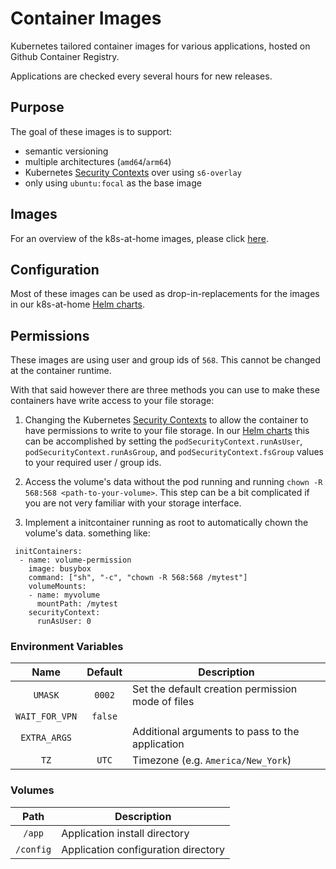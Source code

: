 # Container Images

Kubernetes tailored container images for various applications, hosted on Github Container Registry.

Applications are checked every several hours for new releases.

## Purpose

The goal of these images is to support:

- semantic versioning
- multiple architectures (`amd64`/`arm64`)
- Kubernetes [Security Contexts](https://kubernetes.io/docs/tasks/configure-pod-container/security-context/) over using `s6-overlay`
- only using `ubuntu:focal` as the base image

## Images

For an overview of the k8s-at-home images, please click [here](https://github.com/orgs/k8s-at-home/packages?ecosystem=container&visibility=public).

## Configuration

Most of these images can be used as drop-in-replacements for the images in our k8s-at-home [Helm charts](https://github.com/k8s-at-home/charts/).

## Permissions

These images are using user and group ids of `568`. This cannot be changed at the container runtime.

With that said however there are three methods you can use to make these containers have write access to your file storage:

1. Changing the Kubernetes [Security Contexts](https://kubernetes.io/docs/tasks/configure-pod-container/security-context/) to allow the container to have permissions to write to your file storage. In our [Helm charts](https://github.com/k8s-at-home/charts/) this can be accomplished by setting the `podSecurityContext.runAsUser`, `podSecurityContext.runAsGroup`, and `podSecurityContext.fsGroup` values to your required user / group ids.

2. Access the volume's data without the pod running and running `chown -R 568:568 <path-to-your-volume>`.  This step can be a bit complicated if you are not very familiar with your storage interface.

3. Implement a initcontainer running as root to automatically chown the volume's data.
something like:
```
 initContainers:
  - name: volume-permission
    image: busybox
    command: ["sh", "-c", "chown -R 568:568 /mytest"]
    volumeMounts:
    - name: myvolume
      mountPath: /mytest
    securityContext:
      runAsUser: 0
```


### Environment Variables

|      Name      | Default | Description                                       |
|:--------------:|:-------:|---------------------------------------------------|
|    `UMASK`     | `0002`  | Set the default creation permission mode of files |
| `WAIT_FOR_VPN` | `false` |                                                   |
|  `EXTRA_ARGS`  |         | Additional arguments to pass to the application   |
|      `TZ`      |  `UTC`  | Timezone (e.g. `America/New_York`)                |

### Volumes

|   Path    | Description                         |
|:---------:|-------------------------------------|
|  `/app`   | Application install directory       |
| `/config` | Application configuration directory |
